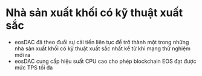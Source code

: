 Nhà sản xuất khối có **kỹ thuật xuất sắc**
===

 * eosDAC đã theo đuổi sự cải tiến liên tục để trở thành một trong những nhà sản xuất khối có kỹ thuật xuất sắc nhất kể từ khi mạng thử nghiệm mới ra
 * eosDAC cung cấp hiệu suất CPU cao cho phép blockchain EOS đạt được mức TPS tối đa